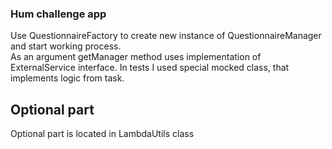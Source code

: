 <h3>Hum challenge app</h3>

Use QuestionnaireFactory to create new instance of QuestionnaireManager and start working process.<br>
As an argument getManager method uses implementation of ExternalService interface. In tests I used special mocked class,
that implements logic from task.

<h2>Optional part</h2>
Optional part is located in LambdaUtils class